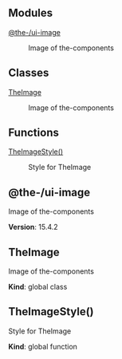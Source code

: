 <!--- Code generated by @the-/script-doc. DO NOT EDIT. -->

## Modules

<dl>
<dt><a href="#module_@the-/ui-image">@the-/ui-image</a></dt>
<dd><p>Image of the-components</p>
</dd>
</dl>

## Classes

<dl>
<dt><a href="#TheImage">TheImage</a></dt>
<dd><p>Image of the-components</p>
</dd>
</dl>

## Functions

<dl>
<dt><a href="#TheImageStyle">TheImageStyle()</a></dt>
<dd><p>Style for TheImage</p>
</dd>
</dl>

<a name="module_@the-/ui-image"></a>

## @the-/ui-image
Image of the-components

**Version**: 15.4.2  
<a name="TheImage"></a>

## TheImage
Image of the-components

**Kind**: global class  
<a name="TheImageStyle"></a>

## TheImageStyle()
Style for TheImage

**Kind**: global function  
